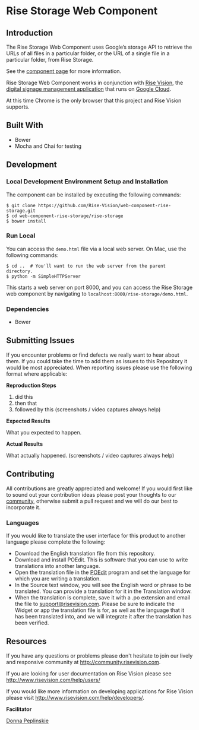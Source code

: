 # Rise Storage Web Component

## Introduction

The Rise Storage Web Component uses Google’s storage API to retrieve the URLs of all files in a particular folder, or the URL of a single file in a particular folder, from Rise Storage.

See the [component page](https://github.com/Rise-Vision/web-component-rise-storage) for more information.

Rise Storage Web Component works in conjunction with [Rise Vision](http://www.risevision.com), the [digital signage management application](http://rva.risevision.com/) that runs on [Google Cloud](https://cloud.google.com).

At this time Chrome is the only browser that this project and Rise Vision supports.

## Built With
- Bower
- Mocha and Chai for testing

## Development

### Local Development Environment Setup and Installation
The component can be installed by executing the following commands:
```
$ git clone https://github.com/Rise-Vision/web-component-rise-storage.git
$ cd web-component-rise-storage/rise-storage
$ bower install
```

### Run Local
You can access the `demo.html` file via a local web server. On Mac, use the following
commands:
```
$ cd ..  # You'll want to run the web server from the parent directory.
$ python -m SimpleHTTPServer
```
This starts a web server on port 8000, and you can access the Rise Storage web component by navigating to `localhost:8000/rise-storage/demo.html`.

### Dependencies
* Bower

## Submitting Issues
If you encounter problems or find defects we really want to hear about them. If you could take the time to add them as issues to this Repository it would be most appreciated. When reporting issues please use the following format where applicable:

**Reproduction Steps**

1. did this
2. then that
3. followed by this (screenshots / video captures always help)

**Expected Results**

What you expected to happen.

**Actual Results**

What actually happened. (screenshots / video captures always help)

## Contributing
All contributions are greatly appreciated and welcome! If you would first like to sound out your contribution ideas please post your thoughts to our [community](http://community.risevision.com), otherwise submit a pull request and we will do our best to incorporate it.

### Languages

If you would like to translate the user interface for this product to another language please complete the following:
- Download the English translation file from this repository.
- Download and install POEdit. This is software that you can use to write translations into another language.
- Open the translation file in the [POEdit](http://www.poedit.net/) program and set the language for which you are writing a translation.
- In the Source text window, you will see the English word or phrase to be translated. You can provide a translation for it in the Translation window.
- When the translation is complete, save it with a .po extension and email the file to support@risevision.com. Please be sure to indicate the Widget or app the translation file is for, as well as the language that it has been translated into, and we will integrate it after the translation has been verified.

## Resources
If you have any questions or problems please don't hesitate to join our lively and responsive community at http://community.risevision.com.

If you are looking for user documentation on Rise Vision please see http://www.risevision.com/help/users/

If you would like more information on developing applications for Rise Vision please visit http://www.risevision.com/help/developers/.

**Facilitator**

[Donna Peplinskie](https://github.com/donnapep "Donna Peplinskie")
